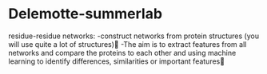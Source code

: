# Delemotte-summerlab

residue-residue networks:
-construct networks from protein structures (you will use quite a lot of structures)
-The aim is to extract features from all networks and compare the proteins to each other and using machine learning to identify differences, similarities or important features
